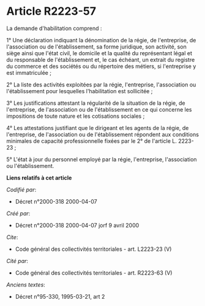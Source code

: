 # Article R2223-57

La demande d'habilitation comprend :

1° Une déclaration indiquant la dénomination de la régie, de l'entreprise, de l'association ou de l'établissement, sa forme
juridique, son activité, son siège ainsi que l'état civil, le domicile et la qualité du représentant légal et du responsable
de l'établissement et, le cas échéant, un extrait du registre du commerce et des sociétés ou du répertoire des métiers, si
l'entreprise y est immatriculée ;

2° La liste des activités exploitées par la régie, l'entreprise, l'association ou l'établissement pour lesquelles
l'habilitation est sollicitée ;

3° Les justifications attestant la régularité de la situation de la régie, de l'entreprise, de l'association ou de
l'établissement en ce qui concerne les impositions de toute nature et les cotisations sociales ;

4° Les attestations justifiant que le dirigeant et les agents de la régie, de l'entreprise, de l'association ou de
l'établissement répondent aux conditions minimales de capacité professionnelle fixées par le 2° de l'article L. 2223-23 ;

5° L'état à jour du personnel employé par la régie, l'entreprise, l'association ou l'établissement.

**Liens relatifs à cet article**

_Codifié par_:

  - Décret n°2000-318 2000-04-07

_Créé par_:

  - Décret n°2000-318 2000-04-07 jorf 9 avril 2000

_Cite_:

  - Code général des collectivités territoriales - art. L2223-23 (V)

_Cité par_:

  - Code général des collectivités territoriales - art. R2223-63 (V)

_Anciens textes_:

  - Décret n°95-330, 1995-03-21, art 2
